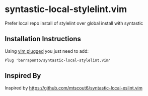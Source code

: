 # syntastic-local-stylelint.vim

Prefer local repo install of stylelint over global install with syntastic

Installation Instructions
-------------------------

Using [vim plugged](https://github.com/junegunn/vim-plug) you just need to add:

```
Plug 'barraponto/syntastic-local-stylelint.vim'
```

Inspired By
-----------

Inspired by https://github.com/mtscout6/syntastic-local-eslint.vim

